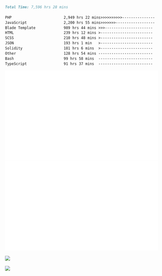 <!--START_SECTION:waka-->

```markdown
Total Time: 7,596 hrs 28 mins

PHP                        2,949 hrs 22 mins>>>>>>>>>>---------------   38.18 %
JavaScript                 2,200 hrs 55 mins>>>>>>>------------------   28.49 %
Blade Template             989 hrs 44 mins >>>----------------------   12.81 %
HTML                       239 hrs 12 mins >------------------------   03.10 %
SCSS                       210 hrs 48 mins >------------------------   02.73 %
JSON                       193 hrs 1 min   >------------------------   02.50 %
Solidity                   181 hrs 6 mins  >------------------------   02.34 %
Other                      128 hrs 54 mins -------------------------   01.67 %
Bash                       99 hrs 58 mins  -------------------------   01.29 %
TypeScript                 91 hrs 37 mins  -------------------------   01.19 %
```

<!--END_SECTION:waka-->

![](https://raw.githubusercontent.com/DrMaxis/github-stats-transparent/output/generated/overview.svg)
![](https://raw.githubusercontent.com/DrMaxis/github-stats-transparent/output/generated/languages.svg)

![](https://git-readme-stats-drmaxis-projects.vercel.app/api?username=drmaxis&show_icons=true&theme=outrun&count_private=true&show=reviews,discussions_started,discussions_answered,prs_merged,prs_merged_percentage&custom_title=2024%20Github%20Rank)
 
<a href="https://count.getloli.com/"><img src="https://count.getloli.com/get/@:maxis-the-alchemist?theme=rule34"></a>
<!-- https://count.getloli.com/get/@alchemist?theme=rule34 -->
<br>
